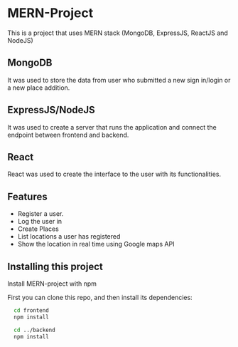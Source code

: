 # MERN-Project

This is a project that uses MERN stack (MongoDB, ExpressJS, ReactJS and NodeJS) 


## MongoDB

It was used to store the data from user who submitted a new sign in/login or a new place addition. 

## ExpressJS/NodeJS

It was used to create a server that runs the application and connect the endpoint between frontend and backend.

## React

React was used to create the interface to the user with its functionalities.

## Features

- Register a user.
- Log the user in
- Create Places
- List locations a user has registered
- Show the location in real time using Google maps API


## Installing this project

Install MERN-project with npm

First you can clone this repo, and then install its dependencies:

```bash
  cd frontend
  npm install 

  cd ../backend
  npm install
```
